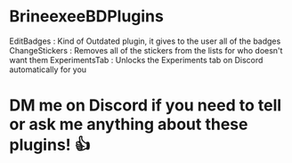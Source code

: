 # BrineexeeBDPlugins

EditBadges : Kind of Outdated plugin, it gives to the user all of the badges
ChangeStickers : Removes all of the stickers from the lists for who doesn't want them
ExperimentsTab : Unlocks the Experiments tab on Discord automatically for you

# DM me on Discord if you need to tell or ask me anything about these plugins! 👍
